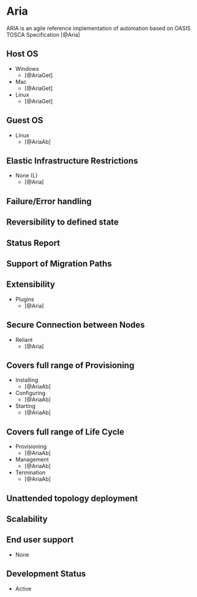 # Aria
ARIA is an agile reference implementation of automation based on OASIS TOSCA Specification [@Aria]

## Host OS
- Windows
    - [@AriaGet]
- Mac
    - [@AriaGet]
- Linux
    - [@AriaGet]

## Guest OS
- Linux
    - [@AriaAb]

## Elastic Infrastructure Restrictions
- None (L)
    - [@Aria]

## Failure/Error handling

## Reversibility to defined state

## Status Report

## Support of Migration Paths

## Extensibility
- Plugins
    - [@Aria]

## Secure Connection between Nodes
- Reliant
    - [@Aria]

## Covers full range of Provisioning
- Installing
    - [@AriaAb]
- Configuring
    - [@AriaAb]
- Starting
    - [@AriaAb]

## Covers full range of Life Cycle
- Provisioning
    - [@AriaAb]
- Management
    - [@AriaAb]
- Termination
    - [@AriaAb]

## Unattended topology deployment

## Scalability

## End user support
- None

## Development Status
- Active
